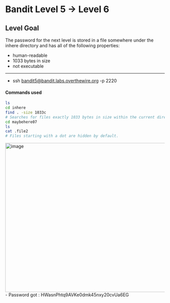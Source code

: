 # Bandit Level 5 → Level 6

## Level Goal
The password for the next level is stored in a file somewhere under the inhere directory and has all of the following properties:
- human-readable
- 1033 bytes in size
- not executable
---
- ssh bandit5@bandit.labs.overthewire.org -p 2220

#### Commands used
```bash
ls
cd inhere
find . -size 1033c
# Searches for files exactly 1033 bytes in size within the current directory and subdirectories.
cd maybehere07
ls
cat .file2
# Files starting with a dot are hidden by default.
```

<img width="1197" height="471" alt="image" src="https://github.com/user-attachments/assets/6c0e7e90-ff41-49cf-b0de-f498965e6204" />
- Password got : HWasnPhtq9AVKe0dmk45nxy20cvUa6EG
